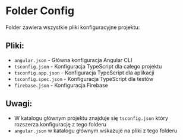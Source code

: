 # Folder Config

Folder zawiera wszystkie pliki konfiguracyjne projektu:

## Pliki:
- `angular.json` - Główna konfiguracja Angular CLI
- `tsconfig.json` - Konfiguracja TypeScript dla całego projektu
- `tsconfig.app.json` - Konfiguracja TypeScript dla aplikacji
- `tsconfig.spec.json` - Konfiguracja TypeScript dla testów
- `firebase.json` - Konfiguracja Firebase

## Uwagi:
- W katalogu głównym projektu znajduje się `tsconfig.json` który rozszerza konfigurację z tego folderu
- `angular.json` w katalogu głównym wskazuje na pliki z tego folderu